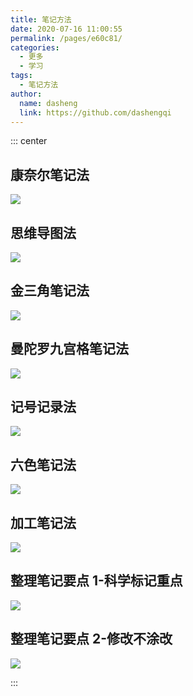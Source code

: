 ```yaml
---
title: 笔记方法
date: 2020-07-16 11:00:55
permalink: /pages/e60c81/
categories:
  - 更多
  - 学习
tags:
  - 笔记方法
author:
  name: dasheng
  link: https://github.com/dashengqi
---
```


::: center

## 康奈尔笔记法

![](https://cdn.jsdelivr.net/gh/xugaoyi/image_store/blog/20200716105752.jpg)

## 思维导图法

![](https://cdn.jsdelivr.net/gh/xugaoyi/image_store/blog/20200716105747.jpg)

## 金三角笔记法

![](https://cdn.jsdelivr.net/gh/xugaoyi/image_store/blog/20200716105753.jpg)

## 曼陀罗九宫格笔记法

![](https://cdn.jsdelivr.net/gh/xugaoyi/image_store/blog/20200716105748.jpg)

## 记号记录法

![](https://cdn.jsdelivr.net/gh/xugaoyi/image_store/blog/20200716105749.jpg)

## 六色笔记法

![](https://cdn.jsdelivr.net/gh/xugaoyi/image_store/blog/20200716105750.jpg)

## 加工笔记法

![](https://cdn.jsdelivr.net/gh/xugaoyi/image_store/blog/20200716105751.jpg)

## 整理笔记要点 1-科学标记重点

![](https://cdn.jsdelivr.net/gh/xugaoyi/image_store/blog/20200716105746.jpg)

## 整理笔记要点 2-修改不涂改

![](https://cdn.jsdelivr.net/gh/xugaoyi/image_store/blog/20200716105745.jpg)

:::
